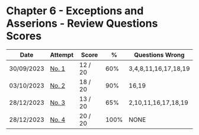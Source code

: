 #  Chapter 6 - Exceptions and Asserions - Review Questions Scores

| Date   | Attempt | Score | % | Questions Wrong |
| ------ |-------- |------ | - | --------------  |
| 30/09/2023 | [No. 1](/src/review_questions/chapter_6/attempt_1/)  | 12 / 20 | 60%   | 3,4,8,11,16,17,18,19 |
| 03/10/2023 | [No. 2](/src/review_questions/chapter_6/attempt_2/)  | 18 / 20 | 90%   | 16,19 |
| 28/12/2023 | [No. 3](/src/review_questions/chapter_6/attempt_3/)  | 13 / 20 | 65%   | 2,10,11,16,17,18,19 |
| 28/12/2023 | [No. 4](/src/review_questions/chapter_6/attempt_4/)  | 20 / 20 | 100%  | NONE |
